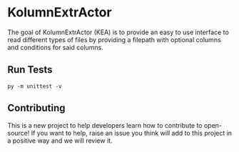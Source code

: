 # KolumnExtrActor

The goal of KolumnExtrActor (KEA) is to provide an easy to use interface to read different types of files by providing a filepath with optional columns and conditions for
said columns.

## Run Tests

	py -m unittest -v

## Contributing

This is a new project to help developers learn how to contribute to open-source! If you want to help, raise an issue you think will add to this project in a positive way and we will review it.
